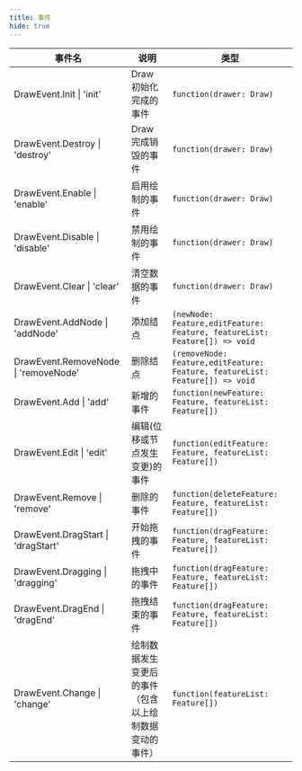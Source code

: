```yaml
---
title: 事件
hide: true
---
```


| 事件名                                   | 说明                                                   | 类型                                                                         |
| ---------------------------------------- | ------------------------------------------------------ | ---------------------------------------------------------------------------- |
| DrawEvent.Init &#124; 'init'             | Draw 初始化完成的事件                                  | `function(drawer: Draw)`                                                     |
| DrawEvent.Destroy &#124; 'destroy'       | Draw 完成销毁的事件                                    | `function(drawer: Draw)`                                                     |
| DrawEvent.Enable &#124; 'enable'         | 启用绘制的事件                                         | `function(drawer: Draw)`                                                     |
| DrawEvent.Disable &#124; 'disable'       | 禁用绘制的事件                                         | `function(drawer: Draw)`                                                     |
| DrawEvent.Clear &#124; 'clear'           | 清空数据的事件                                         | `function(drawer: Draw)`                                                     |
| DrawEvent.AddNode &#124; 'addNode'       | 添加结点                                               | `(newNode: Feature,editFeature: Feature, featureList: Feature[]) => void`    |
| DrawEvent.RemoveNode &#124; 'removeNode' | 删除结点                                               | `(removeNode: Feature,editFeature: Feature, featureList: Feature[]) => void` |
| DrawEvent.Add &#124; 'add'               | 新增的事件                                             | `function(newFeature: Feature, featureList: Feature[])`                      |
| DrawEvent.Edit &#124; 'edit'             | 编辑(位移或节点发生变更)的事件                         | `function(editFeature: Feature, featureList: Feature[])`                     |
| DrawEvent.Remove &#124; 'remove'         | 删除的事件                                             | `function(deleteFeature: Feature, featureList: Feature[])`                   |
| DrawEvent.DragStart &#124; 'dragStart'   | 开始拖拽的事件                                         | `function(dragFeature: Feature, featureList: Feature[])`                     |
| DrawEvent.Dragging &#124; 'dragging'     | 拖拽中的事件                                           | `function(dragFeature: Feature, featureList: Feature[])`                     |
| DrawEvent.DragEnd &#124; 'dragEnd'       | 拖拽结束的事件                                         | `function(dragFeature: Feature, featureList: Feature[])`                     |
| DrawEvent.Change &#124; 'change'         | 绘制数据发生变更后的事件（包含以上绘制数据变动的事件） | `function(featureList: Feature[])`                                           |
